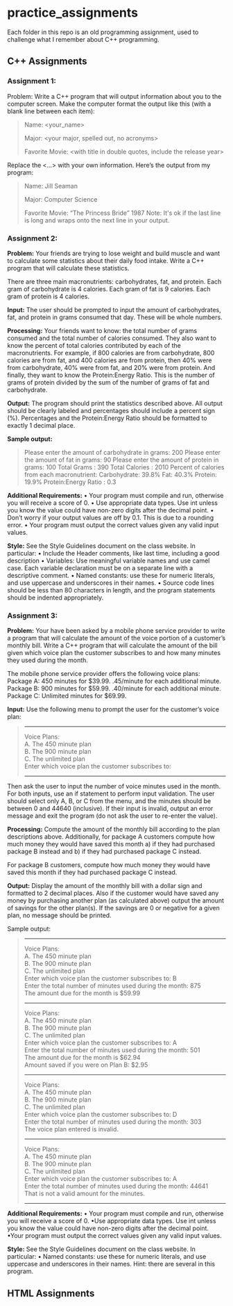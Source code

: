 # practice_assignments
Each folder in this repo is an old programming assignment, used to challenge what I remember about C++ programming.

## C++ Assignments

### Assignment 1:
Problem:
Write a C++ program that will output information about you to the computer screen.
Make the computer format the output like this (with a blank line between each item):
> Name: <your_name>
>
> Major: <your major, spelled out, no acronyms>
>
>  Favorite Movie: <with title in double quotes, include the release year>


Replace the <…> with your own information. Here’s the output from my program:
> Name: Jill Seaman
>
> Major: Computer Science
> 
> Favorite Movie: “The Princess Bride” 1987
Note: It's ok if the last line is long and wraps onto the next line in your output.


### Assignment 2:
**Problem:** Your friends are trying to lose weight and build muscle and want to calculate some
statistics about their daily food intake. Write a C++ program that will calculate these
statistics.

There are three main macronutrients: carbohydrates, fat, and protein.
Each gram of carbohydrate is 4 calories.
Each gram of fat is 9 calories.
Each gram of protein is 4 calories.

**Input:** The user should be prompted to input the amount of carbohydrates, fat, and
protein in grams consumed that day. These will be whole numbers.

**Processing:** Your friends want to know: the total number of grams consumed and
the total number of calories consumed. They also want to know the percent of total
calories contributed by each of the macronutrients. For example, if 800 calories are
from carbohydrate, 800 calories are from fat, and 400 calories are from protein, then
40% were from carbohydrate, 40% were from fat, and 20% were from protein. And
finally, they want to know the Protein:Energy Ratio. This is the number of grams of
protein divided by the sum of the number of grams of fat and carbohydrate.

**Output:** The program should print the statistics described above. All output should be
clearly labeled and percentages should include a percent sign (%). Percentages and
the Protein:Energy Ratio should be formatted to exactly 1 decimal place.

**Sample output:**
> Please enter the amount of carbohydrate in grams: 200
> Please enter the amount of fat in grams: 90
> Please enter the amount of protein in grams: 100
> Total Grams : 390
> Total Calories : 2010
> Percent of calories from each macronutrient:
> Carbohydrate: 39.8%
> Fat: 40.3%
> Protein: 19.9%
> Protein:Energy Ratio : 0.3

**Additional Requirements:**
• Your program must compile and run, otherwise you will receive a score of 0.
• Use appropriate data types. Use int unless you know the value could have non-zero digits after the decimal point.
• Don’t worry if your output values are off by 0.1. This is due to a rounding error.
• Your program must output the correct values given any valid input values.

**Style:**
See the Style Guidelines document on the class website. In particular:
• Include the Header comments, like last time, including a good description
• Variables: Use meaningful variable names and use camel case. Each variable declaration must be on a separate line with a descriptive comment.
• Named constants: use these for numeric literals, and use uppercase and underscores in their names.
• Source code lines should be less than 80 characters in length, and the program statements should be indented appropriately.

### Assignment 3:
**Problem:**
Your have been asked by a mobile phone service provider to write a program that will
calculate the amount of the voice portion of a customer’s monthly bill. Write a C++
program that will calculate the amount of the bill given which voice plan the customer
subscribes to and how many minutes they used during the month.

The mobile phone service provider offers the following voice plans:
Package A: 450 minutes for $39.99. .45/minute for each additional minute.
Package B: 900 minutes for $59.99. .40/minute for each additional minute.
Package C: Unlimited minutes for $69.99.

**Input:**
Use the following menu to prompt the user for the customer’s voice plan:
> ______________________________________________________
> Voice Plans:                                       
> A. The 450 minute plan                             
> B. The 900 minute plan                             
> C. The unlimited plan                              
> Enter which voice plan the customer subscribes to: 
> ______________________________________________________
Then ask the user to input the number of voice minutes used in the month.
For both inputs, use an if statement to perform input validation. The user should select
only A, B, or C from the menu, and the minutes should be between 0 and 44640
(inclusive). If their input is invalid, output an error message and exit the program (do
not ask the user to re-enter the value).

**Processing:**
Compute the amount of the monthly bill according to the plan descriptions above.
Additionally, for package A customers compute how much money they would have saved this month 
a) if they had purchased package B instead and 
b) if they had purchased package C instead. 

For package B customers, compute how much money
they would have saved this month if they had purchased package C instead.

**Output:**
Display the amount of the monthly bill with a dollar sign and formatted to 2 decimal
places. Also if the customer would have saved any money by purchasing another plan
(as calculated above) output the amount of savings for the other plan(s). If the
savings are 0 or negative for a given plan, no message should be printed.

Sample output:
> ___________________________________________________________________
> Voice Plans:                                                    
> A. The 450 minute plan                                          
> B. The 900 minute plan                                          
> C. The unlimited plan                                           
> Enter which voice plan the customer subscribes to: B            
> Enter the total number of minutes used during the month: 875    
> The amount due for the month is $59.99                          
> ___________________________________________________________________
> Voice Plans:                                                   
> A. The 450 minute plan                                         
> B. The 900 minute plan                                         
> C. The unlimited plan                                        
> Enter which voice plan the customer subscribes to: A           
> Enter the total number of minutes used during the month: 501   
> The amount due for the month is $62.94                         
> Amount saved if you were on Plan B: $2.95                      
> ___________________________________________________________________
> Voice Plans:                                                    
> A. The 450 minute plan                                          
> B. The 900 minute plan                                          
> C. The unlimited plan                                           
> Enter which voice plan the customer subscribes to: D            
> Enter the total number of minutes used during the month: 303    
> The voice plan entered is invalid.                              
> ___________________________________________________________________
> Voice Plans:                                                    
> A. The 450 minute plan                                          
> B. The 900 minute plan                                          
> C. The unlimited plan                                             
> Enter which voice plan the customer subscribes to: A            
> Enter the total number of minutes used during the month: 44641  
> That is not a valid amount for the minutes.                     
> ___________________________________________________________________

**Additional Requirements:**
• Your program must compile and run, otherwise you will receive a score of 0.
•Use appropriate data types. Use int unless you know the value could have non-zero digits after the decimal point.
•Your program must output the correct values given any valid input values.

**Style:**
See the Style Guidelines document on the class website. In particular:
• Named constants: use these for numeric literals, and use uppercase and
underscores in their names. 
Hint: there are several in this program.

## HTML Assignments

